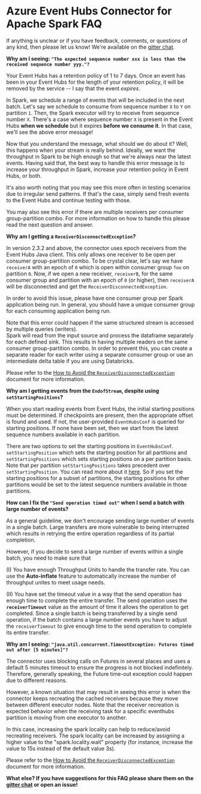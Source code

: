 # Azure Event Hubs Connector for Apache Spark FAQ

If anything is unclear or if you have feedback, comments, or questions of any kind, then please let us know!
We're available on the [gitter chat](https://gitter.im/azure-event-hubs-spark/Lobby). 

**Why am I seeing: `"The expected sequence number xxx is less than the received sequence number yyy."?`**

Your Event Hubs has a retention policy of 1 to 7 days. Once an event has been in your Event Hubs for 
the length of your retention policy, it will be removed by the service -- I say that the event *expires*. 

In Spark, we schedule a range of events that will be included in the next batch. Let's say we schedule to consume 
from sequence number `X` to `Y` on partition `1`. Then, the Spark executor will try to receive from sequence 
number `X`. There's a case where sequence number `X` is present in the Event Hubs **when we schedule** but 
it expires **before we consume it**. In that case, we'll see the above error message! 

Now that you understand the message, what should we do about it? Well, this happens when your stream is really
behind. Ideally, we want the throughput in Spark to be high enough so that we're always near the latest events. 
Having said that, the best way to handle this error message is to increase your throughput in Spark, increase 
your retention policy in Event Hubs, or both. 

It's also worth noting that you may see this more often in testing scenarios due to irregular send patterns. 
If that's the case, simply send fresh events to the Event Hubs and continue testing with those. 

You may also see this error if there are multiple receivers per consumer group-partition combo. For more information on
how to handle this please read the next question and answer.

**Why am I getting a `ReceiverDisconnectedException`?**

In version 2.3.2 and above, the connector uses epoch receivers from the Event Hubs Java client.
This only allows one receiver to be open per consumer group-partition combo. To be crystal clear,
let's say we have `receiverA` with an epoch of `0` which is open within consumer group `foo` on partition `0`.
Now, if we open a new receiver, `receiverB`, for the same consumer group and partition with an epoch of
`0` (or higher), then `receiverA` will be disconnected and get the `ReceiverDisconnectedException`. 

In order to avoid this issue, please have one consumer group per Spark application being run. In general, you 
should have a unique consumer group for each consuming application being run. 

Note that this error could happen if the same structured stream is accessed by multiple queries (writers).  
Spark will read from the input source and process the dataframe separately for each defined sink. 
This results in having multiple readers on the same consumer group-partition combo.
In order to prevent this, you can create a separate reader for each writer using a separate consumer group or
use an intermediate delta table if you are using Databricks. 

Please refer to the [How to Avoid the `ReceiverDisconnectedException`](https://github.com/Azure/azure-event-hubs-spark/blob/master/examples/multiple-readers-example.md) 
document for more information.
      

**Why am I getting events from the `EndofStream`, despite using `setStartingPositions`?**

When you start reading events from Event Hubs, the initial starting positions must be determined. 
If checkpoints are present, then the appropriate offset is found and used. If not, the user-provided `EventHubsConf` 
is queried for starting positions. If none have been set, then we start from the latest sequence numbers available 
in each partition.

There are two options to set the starting positions in `EventHubsConf`. 
`setStartingPosition` which sets the starting position for all partitions and `setStartingPositions` which sets
starting positions on a per partition basis. Note that per partition `setStartingPositions` takes precedent 
over `setStartingPosition`. You can read more about it [here](https://github.com/Azure/azure-event-hubs-spark/blob/master/docs/structured-streaming-eventhubs-integration.md#per-partition-configuration).
So if you set the starting positions for a subset of partitions, the starting positions for other partitions would be 
set to the latest sequence numbers available in those partitions.


**How can I fix the `"Send operation timed out"` when I send a batch with large number of events?**

As a general guideline, we don't encourage sending large number of events in a single batch. Large transfers are more 
vulnerable to being interrupted which results in retrying the entire operation regardless of its partial completion.

However, if you decide to send a large number of events within a single batch, you need to make sure that 

(I) You have enough Throughput Units to handle the transfer rate. You can use the **Auto-inflate** feature to automatically
increase the number of throughput unites to meet usage needs.

(II) You have set the timeout value in a way that the send operation has enough time to complete the entire transfer. 
The send operation uses the **`receiverTimeout`** value as the amount of time it allows the operation to get completed. 
Since a single batch is being transferred by a single send operation, if the batch contains a large number events you 
have to adjust the `receiverTimeout` to give enough time to the send operation to complete its entire transfer.


**Why am I seeing: `"java.util.concurrent.TimeoutException: Futures timed out after [5 minutes]"?`**

The connector uses blocking calls on Futures in several places and uses a default 5 minutes timeout to ensure the progress
is not blocked indefinitely. Therefore, generally speaking, the Future time-out exception could happen due to different reasons.

However, a known situation that may result in seeing this error is when the connector keeps recreating the cached receivers 
because they move between different executor nodes. Note that the receiver recreation is expected behavior when 
the receiving task for a specific eventhubs partition is moving from one executor to another. 

In this case, increasing the spark locality can help to reduce/avoid recreating receivers. The spark locality can be 
increased by assigning a higher value to the "spark.locality.wait" property (for instance, increase the value to 15s 
instead of the default value 3s).

Please refer to the [How to Avoid the `ReceiverDisconnectedException`](https://github.com/Azure/azure-event-hubs-spark/blob/master/examples/multiple-readers-example.md) 
document for more information.
 
**What else? If you have suggestions for this FAQ please share them on the 
[gitter chat](https://gitter.im/azure-event-hubs-spark/Lobby) or open an issue!**